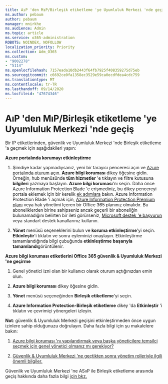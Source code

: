 ```yaml
---
title: AıP 'den MıP/Birleşik etiketleme 'ye Uyumluluk Merkezi 'nde geçiş
ms.author: pebaum
author: pebaum
manager: mnirkhe
ms.audience: Admin
ms.topic: article
ms.service: o365-administration
ROBOTS: NOINDEX, NOFOLLOW
localization_priority: Priority
ms.collection: Adm_O365
ms.custom:
- "9002278"
- "5114"
ms.openlocfilehash: 7157eada10db2443f64fb7925f408359275d75eb
ms.sourcegitcommit: c6692ce0fa1358ec3529e59ca0ecdfdea4cdc759
ms.translationtype: MT
ms.contentlocale: tr-TR
ms.lasthandoff: 09/14/2020
ms.locfileid: "47674346"
---
```

# <a name="migration-from-aip-to-mipunified-labeling-in-the-compliance-center"></a>AıP 'den MıP/Birleşik etiketleme 'ye Uyumluluk Merkezi 'nde geçiş

Bir IP etiketlerinden, güvenlik ve Uyumluluk Merkezi 'nde Birleşik etiketleme 'a geçmek için aşağıdakileri yapın:

**Azure portalında korumayı etkinleştirme**

1. Şimdiye kadar yapmadıysanız, yeni bir tarayıcı penceresi açın ve [Azure portalında oturum açın](https://docs.microsoft.com/azure/information-protection/deploy-use/configure-policy#signing-in-to-the-azure-portal). **Azure bilgi koruması** dikey öğesine gidin. Örneğin, hub menüsünde **tüm hizmetler** 'e tıklayın ve filtre kutusuna **bilgileri** yazmaya başlayın. **Azure bilgi koruması**'nı seçin. Daha önce Azure Information Protection Blade 'e erişmediniz, bu dikey pencereyi portala eklemek için bir kerelik [ek adımlara](https://docs.microsoft.com/azure/information-protection/deploy-use/configure-policy#to-access-the-azure-information-protection-blade-for-the-first-time) bakın. Azure Information Protection Blade 'i açmak için, [Azure Information Protection Premium planı](https://www.microsoft.com/cloud-platform/azure-information-protection-pricing) veya hak yönetimi Içeren bir Office 365 planınız olmalıdır. Bu aboneliklerden birine sahipseniz ancak geçerli bir aboneliğin bulunamadığını belirten bir ileti görürseniz, [Microsoft destek 'e başvurun](https://docs.microsoft.com/azure/information-protection/get-started/information-support#to-contact-microsoft-support) veya standart destek kanallarınız kullanın.

2. **Yönet** menüsü seçeneklerini bulun ve **koruma etkinleştirme**'yi seçin. **Etkinleştir**'i tıklatın ve sonra eyleminizi onaylayın. Etkinleştirme tamamlandığında bilgi çubuğunda **etkinleştirme başarıyla tamamlandı**görüntülenir.

**Azure bilgi koruması etiketlerini Office 365 güvenlik & Uyumluluk Merkezi 'ne geçirme**

1. Genel yönetici izni olan bir kullanıcı olarak oturum açtığınızdan emin olun.

2. **Azure bilgi koruması** dikey öğesine gidin.

3. **Yönet** menüsü seçeneğinden **Birleşik etiketleme**'yi seçin.

4. **Azure Information Protection-Birleşik etiketleme** dikey 'da **Etkinleştir** 'i tıklatın ve çevrimiçi yönergeleri izleyin.

**Not**: güvenlik & Uyumluluk Merkezi geçişini etkinleştirmeden önce uygun izinlere sahip olduğunuzu doğrulayın. Daha fazla bilgi için şu makalelere bakın:

1. [Azure bilgi koruması 'nı yapılandırmak veya başka yöneticilere temsilci seçmek için genel yönetici olmanız mı gerekiyor?](https://docs.microsoft.com/azure/information-protection/faqs#do-you-need-to-be-a-global-admin-to-configure-azure-information-protection-or-can-i-delegate-to-other-administrators)

2. [Güvenlik & Uyumluluk Merkezi 'ne geçtikten sonra yönetim rolleriyle ilgili önemli bilgiler.](https://docs.microsoft.com/azure/information-protection/configure-policy-migrate-labels#important-information-about-administrative-roles)

Güvenlik ve Uyumluluk Merkezi 'ne ASııP ile Birleşik etiketleme arasında geçiş hakkında daha fazla bilgi [için bkz.](https://docs.microsoft.com/azure/information-protection/configure-policy-migrate-labels)
